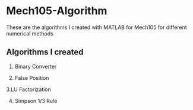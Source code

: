 # Mech105-Algorithm
These are the algorithms I created with MATLAB for Mech105 for different numerical methods 

## Algorithms I created

1. Binary Converter

2. False Position

3.LU Factorization

4. Simpson 1/3 Rule

